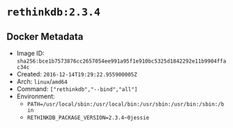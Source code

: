 # `rethinkdb:2.3.4`

## Docker Metadata

- Image ID: `sha256:bce1b7573876cc2657054ee991a95f1e910bc5325d1842292e11b9904ffac34c`
- Created: `2016-12-14T19:29:22.955900005Z`
- Arch: `linux`/`amd64`
- Command: `["rethinkdb","--bind","all"]`
- Environment:
  - `PATH=/usr/local/sbin:/usr/local/bin:/usr/sbin:/usr/bin:/sbin:/bin`
  - `RETHINKDB_PACKAGE_VERSION=2.3.4~0jessie`
